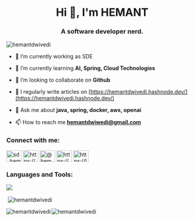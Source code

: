 <h1 align="center">Hi 👋, I'm HEMANT</h1>
<h3 align="center">A software developer nerd.</h3>

<p align="left"> <img src="https://komarev.com/ghpvc/?username=hemantdwivedi&label=Profile%20views&color=0e75b6&style=flat" alt="hemantdwivedi" /> </p>

- 🔭 I’m currently working as SDE

- 🌱 I’m currently learning **AI, Spring, Cloud Technologies**

- 👯 I’m looking to collaborate on **Github**

- 📝 I regularly write articles on [https://hemantdwivedi.hashnode.dev/](https://hemantdwivedi.hashnode.dev/)

- 💬 Ask me about **java, spring, docker, aws, openai**

- 📫 How to reach me **hemantdwiwedi@gmail.com**

<h3 align="left">Connect with me:</h3>
<p align="left">
<a href="https://twitter.com/sd_hemant" target="blank"><img align="center" src="https://raw.githubusercontent.com/rahuldkjain/github-profile-readme-generator/master/src/images/icons/Social/twitter.svg" alt="sd_hemant" height="30" width="40" /></a>
<a href="https://linkedin.com/in/https://www.linkedin.com/in/hemant-dwivedi-developer/" target="blank"><img align="center" src="https://raw.githubusercontent.com/rahuldkjain/github-profile-readme-generator/master/src/images/icons/Social/linked-in-alt.svg" alt="https://www.linkedin.com/in/hemant-dwivedi-developer/" height="30" width="40" /></a>
<a href="https://hashnode.com/@hemantdwivedi" target="blank"><img align="center" src="https://raw.githubusercontent.com/rahuldkjain/github-profile-readme-generator/master/src/images/icons/Social/hashnode.svg" alt="@hemantdwivedi" height="30" width="40" /></a>
<a href="https://www.hackerrank.com/https://www.hackerrank.com/profile/hemantdwiwedi" target="blank"><img align="center" src="https://raw.githubusercontent.com/rahuldkjain/github-profile-readme-generator/master/src/images/icons/Social/hackerrank.svg" alt="https://www.hackerrank.com/profile/hemantdwiwedi" height="30" width="40" /></a>
<a href="https://www.leetcode.com/https://leetcode.com/hemantdwivedi/" target="blank"><img align="center" src="https://raw.githubusercontent.com/rahuldkjain/github-profile-readme-generator/master/src/images/icons/Social/leet-code.svg" alt="https://leetcode.com/hemantdwivedi/" height="30" width="40" /></a>
</p>

<h3 align="left">Languages and Tools:</h3>
<p align="left">
  <a href="https://skillicons.dev">
     <img src="https://skillicons.dev/icons?i=java,spring,docker,react,git,aws,bash,html,tailwind" />
  </a>
</p>

<p>&nbsp;<img align="center" src="https://github-readme-stats.vercel.app/api?username=hemantdwivedi&theme=github_dark&show_icons=true&locale=en" alt="hemantdwivedi" /></p>
<p><img align="left" src="https://github-readme-stats.vercel.app/api/top-langs?username=hemantdwivedi&theme=github_dark&show_icons=true&locale=en&layout=compact" alt="hemantdwivedi" /></p>


<p><img align="center" src="https://github-readme-streak-stats.herokuapp.com/?user=hemantdwivedi&theme=github_dark" alt="hemantdwivedi" /></p>
